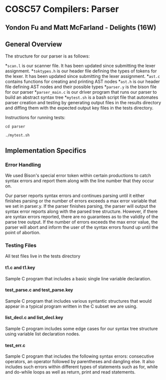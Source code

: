 # COSC57 Compilers: Parser
## Yondon Fu and Matt McFarland - Delights (16W)

## General Overview
The structure for our parser is as follows:

*`scan.l` is our scanner file. It has been updated since submitting the lexer assignment.
*`toktypes.h` is our header file defining the types of tokens for the lexer. It has been updated since submitting the lexer assignment.
*`ast.c` contains functions for creating and printing AST nodes
*`ast.h` is our header file defining AST nodes and their possible types
*`parser.y` is the bison file for our parser
*`parser_main.c` is our driver program that runs our parser to build an abstract syntax tree
*`mytest.sh` is a bash script file that automates parser creation and testing by generating output files in the results directory and diffing them with the expected output key files in the tests directory.

Instructions for running tests:

`cd parser`

`./mytest.sh`

## Implementation Specifics

### Error Handling
We used Bison's special error token within certain productions to catch syntax errors and report them along with the line number that they occur on.

Our parser reports syntax errors and continues parsing until it either finishes parsing or the number of errors exceeds a max error variable that we set in parser.y. If the parser finishes parsing, the parser will output the syntax error reports along with the parsed tree structure. However, if there are syntax errors reported, there are no guarantees as to the validity of the parse tree output. If the number of errors exceeds the max error value, the parser will abort and inform the user of the syntax errors found up until the point of abortion. 

### Testing Files
All test files live in the tests directory

#### t1.c and t1.key
Sample C program that includes a basic single line variable declaration.

#### test_parse.c and test_parse.key
Sample C program that includes various syntantic structures that would appear in a typical program written in the C subset we are using.

#### list_decl.c and list_decl.key
Sample C program includes some edge cases for our syntax tree structure using variable list declaration nodes.

#### test_err.c
Sample C program that includes the following syntax errors: consecutive operators, an operator followed by parentheses and dangling else. It also includes such errors within different types of statements such as for, while and do-while loops as well as return, print and read statements.